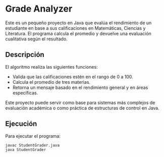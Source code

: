 # Grade Analyzer

Este es un pequeño proyecto en Java que evalúa el rendimiento de un estudiante en base a sus calificaciones en Matemáticas, Ciencias y Literatura. El programa calcula el promedio y devuelve una evaluación cualitativa según el resultado.

## Descripción

El algoritmo realiza las siguientes funciones:

- Valida que las calificaciones estén en el rango de 0 a 100.
- Calcula el promedio de tres materias.
- Retorna un mensaje basado en el rendimiento general y en áreas específicas.

Este proyecto puede servir como base para sistemas más complejos de evaluación académica o como práctica de estructuras de control en Java.

## Ejecución

Para ejecutar el programa:

```bash
javac StudentGrader.java
java StudentGrader
```
